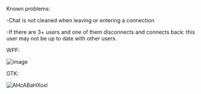 Known problems:

-Chat is not cleaned when leaving or entering a connection

-If there are 3+ users and one of them disconnects and connects back: this user may not be up to date with other users.


WPF:

![image](https://github.com/SilentCoast/ChatTCP/assets/94042423/9d34da89-9085-46d4-b1c1-8be8bbc9b4a0)


GTK:

![AHcABaHXoxI](https://github.com/SilentCoast/ChatTCP/assets/94042423/8fad7e51-f83e-49b6-8ae3-a7b43cc80211)


